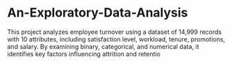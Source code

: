 # An-Exploratory-Data-Analysis
This project analyzes employee turnover using a dataset of 14,999 records with 10 attributes, including satisfaction level, workload, tenure, promotions, and salary. By examining binary, categorical, and numerical data, it identifies key factors influencing attrition and retentio
